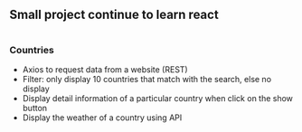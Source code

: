 ## Small project continue to learn react

#

### Countries

- Axios to request data from a website (REST)
- Filter: only display 10 countries that match with the search, else no display
- Display detail information of a particular country when click on the show button
- Display the weather of a country using API
